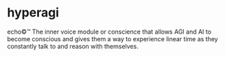 # hyperagi 
echo©™ The inner voice module or conscience that allows AGI and AI to become conscious and gives them a way to experience linear time as they constantly talk to and reason with themselves.
